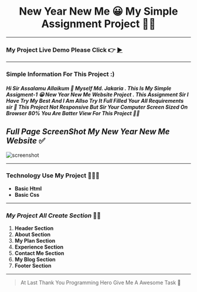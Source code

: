 <h1 align='center'>New Year New Me 😀 My Simple Assignment Project  🐱‍👤</h1>

***
### My Project Live Demo Please Click 👉 [▶](https://jakaria455173.github.io/new-year-new-me-website-project/ 'Click For Live Project Demo')
***

### Simple Information For This Project :)

##### Hi Sir Assalamu Allaikum 🥰 Myself Md. Jakaria . This Is My Simple Assigment-1 😀 New Year New Me Website Project . This Assignment Sir I Have Try My Best And I Am Allso Try It Full Filled Your All Requirements sir 🥰 This Project Not Responsive But Sir Your Computer Screen Sized On Browser 80% You Are Batter View For This Project 👩‍💻

## *Full Page ScreenShot My New Year New Me Website* ✅
![screenshot](https://user-images.githubusercontent.com/106922916/211152005-13cf1f09-54e3-47a7-9372-4a20eaa0877b.jpeg)

***

### **Technology Use My Project** 👩🏾‍💻

- **Basic Html**
- **Basic Css**

***
### *My Project All Create Section* 👵🏿

1. **Header Section**
2. **About Section**
3. **My Plan Section**
4. **Experience Section**
5. **Contact Me Section**
6. **My Blog Section**
7. **Footer Section**
***

> At Last Thank You Programming Hero Give Me A Awesome Task 🥰



